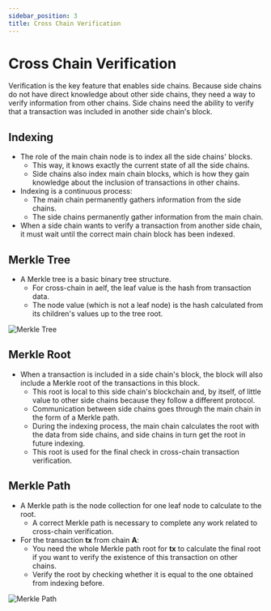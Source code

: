 ```yaml
---
sidebar_position: 3
title: Cross Chain Verification
---
```



# Cross Chain Verification

Verification is the key feature that enables side chains. Because side chains do not have direct knowledge about other side chains, they need a way to verify information from other chains. Side chains need the ability to verify that a transaction was included in another side chain's block.

## Indexing

- The role of the main chain node is to index all the side chains' blocks.
  - This way, it knows exactly the current state of all the side chains.
  - Side chains also index main chain blocks, which is how they gain knowledge about the inclusion of transactions in other chains.
- Indexing is a continuous process:
  - The main chain permanently gathers information from the side chains.
  - The side chains permanently gather information from the main chain.
- When a side chain wants to verify a transaction from another side chain, it must wait until the correct main chain block has been indexed.

## Merkle Tree

- A Merkle tree is a basic binary tree structure.
  - For cross-chain in aelf, the leaf value is the hash from transaction data.
  - The node value (which is not a leaf node) is the hash calculated from its children's values up to the tree root.

![Merkle Tree](/img/merkle.png)

## Merkle Root

- When a transaction is included in a side chain's block, the block will also include a Merkle root of the transactions in this block.
  - This root is local to this side chain's blockchain and, by itself, of little value to other side chains because they follow a different protocol.
  - Communication between side chains goes through the main chain in the form of a Merkle path.
  - During the indexing process, the main chain calculates the root with the data from side chains, and side chains in turn get the root in future indexing.
  - This root is used for the final check in cross-chain transaction verification.

## Merkle Path

- A Merkle path is the node collection for one leaf node to calculate to the root.
  - A correct Merkle path is necessary to complete any work related to cross-chain verification.
- For the transaction **tx** from chain **A**:
  - You need the whole Merkle path root for **tx** to calculate the final root if you want to verify the existence of this transaction on other chains.
  - Verify the root by checking whether it is equal to the one obtained from indexing before.

![Merkle Path](/img/merkle-path.png)